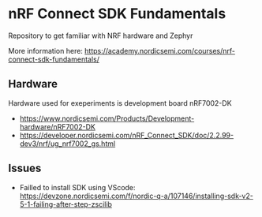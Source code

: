 # nRF Connect SDK Fundamentals

Repository to get familiar with NRF hardware and Zephyr

More information here: https://academy.nordicsemi.com/courses/nrf-connect-sdk-fundamentals/

## Hardware
Hardware used for exeperiments is development board nRF7002-DK

* https://www.nordicsemi.com/Products/Development-hardware/nRF7002-DK
* https://developer.nordicsemi.com/nRF_Connect_SDK/doc/2.2.99-dev3/nrf/ug_nrf7002_gs.html

## Issues
* Failled to install SDK using VScode: https://devzone.nordicsemi.com/f/nordic-q-a/107146/installing-sdk-v2-5-1-failing-after-step-zscilib


